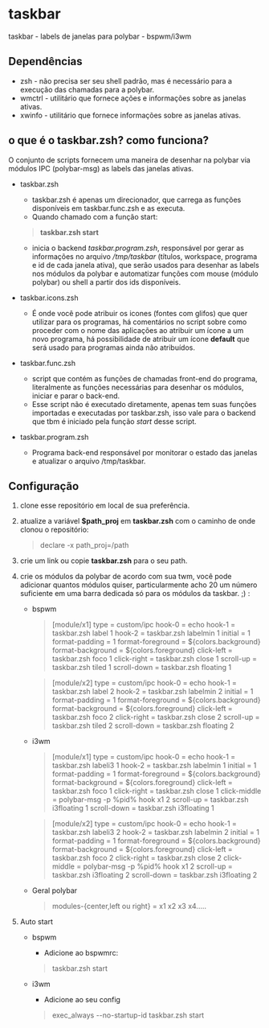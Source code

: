 # taskbar
taskbar - labels de janelas para polybar - bspwm/i3wm

## Dependências
* zsh - não precisa ser seu shell padrão, mas é necessário para a execução das chamadas para a polybar.
* wmctrl - utilitário que fornece ações e informações sobre as janelas ativas.
* xwinfo - utilitário que fornece informações sobre as janelas ativas.

## o que é o taskbar.zsh? como funciona?

O conjunto de scripts fornecem uma maneira de desenhar na polybar via módulos IPC (polybar-msg) as labels das janelas ativas.

* taskbar.zsh
	* taskbar.zsh é apenas um direcionador, que carrega as funções disponíveis em taskbar.func.zsh e as executa. 
	* Quando chamado com a função start:
	> **taskbar.zsh start**
	* inicia o backend *taskbar.program.zsh*, responsável por gerar as informações no arquivo */tmp/taskbar* (títulos, workspace, programa e id de cada janela ativa), que serão usados para desenhar as labels nos módulos da polybar e automatizar funções com mouse (módulo polybar) ou shell a partir dos ids disponíveis.

* taskbar.icons.zsh
	* É onde você pode atribuir os icones (fontes com glifos) que quer utilizar para os programas, há comentários no script sobre como proceder com o nome das aplicações ao atribuir um ícone a um novo programa, há possibilidade de atribuir um ícone **default** que será usado para programas ainda não atribuídos.

* taskbar.func.zsh
	* script que contém as funções de chamadas front-end do programa, literalmente as funções necessárias para desenhar os módulos, iniciar e parar o back-end.
	* Esse script não é executado diretamente, apenas tem suas funções importadas e executadas por taskbar.zsh, isso vale para o backend que tbm é iniciado pela função *start* desse script.

* taskbar.program.zsh
	* Programa back-end responsável por monitorar o estado das janelas e atualizar o arquivo /tmp/taskbar.


## Configuração

1. clone esse repositório em local de sua preferência.

2. atualize a variável **$path_proj** em **taskbar.zsh** com o caminho de onde clonou o repositório:
	> declare -x path_proj=/path

3. crie um link ou copie **taskbar.zsh** para o seu path.

4. crie os módulos da polybar de acordo com sua twm, você pode adicionar quantos módulos quiser, particularmente acho 20 um número suficiente em uma barra dedicada só para os módulos da taskbar. ;) :
	* bspwm
		>[module/x1]
		>type = custom/ipc
		>hook-0 = echo
		>hook-1 = taskbar.zsh label 1
		>hook-2 = taskbar.zsh labelmin 1
		>initial = 1
		>format-padding = 1
		>format-foreground = ${colors.background}
		>format-background = ${colors.foreground}
		>click-left = taskbar.zsh foco 1
		>click-right = taskbar.zsh close 1
		>scroll-up = taskbar.zsh tiled 1
		>scroll-down = taskbar.zsh floating 1

		>[module/x2]
		>type = custom/ipc
		>hook-0 = echo
		>hook-1 = taskbar.zsh label 2
		>hook-2 = taskbar.zsh labelmin 2
		>initial = 1
		>format-padding = 1
		>format-foreground = ${colors.background}
		>format-background = ${colors.foreground}
		>click-left = taskbar.zsh foco 2
		>click-right = taskbar.zsh close 2
		>scroll-up = taskbar.zsh tiled 2
		>scroll-down = taskbar.zsh floating 2

	* i3wm
		>[module/x1]
		>type = custom/ipc
		>hook-0 = echo
		>hook-1 = taskbar.zsh labeli3 1
		>hook-2 = taskbar.zsh labelmin 1
		>initial = 1
		>format-padding = 1
		>format-foreground = ${colors.background}
		>format-background = ${colors.foreground}
		>click-left = taskbar.zsh foco 1
		>click-right = taskbar.zsh close 1
		>click-middle = polybar-msg -p %pid% hook x1 2
		>scroll-up = taskbar.zsh i3floating 1
		>scroll-down = taskbar.zsh i3floating 1

		>[module/x2]
		>type = custom/ipc
		>hook-0 = echo
		>hook-1 = taskbar.zsh labeli3 2
		>hook-2 = taskbar.zsh labelmin 2
		>initial = 1
		>format-padding = 1
		>format-foreground = ${colors.background}
		>format-background = ${colors.foreground}
		>click-left = taskbar.zsh foco 2
		>click-right = taskbar.zsh close 2
		>click-middle = polybar-msg -p %pid% hook x1 2
		>scroll-up = taskbar.zsh i3floating 2
		>scroll-down = taskbar.zsh i3floating 2

	* Geral polybar
		> modules-{center,left ou right} = x1 x2 x3 x4.....

4. Auto start
	* bspwm
		* Adicione ao bspwmrc:
		> taskbar.zsh start

	* i3wm
		* Adicione ao seu config
		> exec_always --no-startup-id taskbar.zsh start




